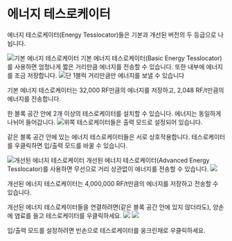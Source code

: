 # 에너지 테스로케이터

에너지 테스로케이터(Energy Tesslocator)들은 기본과 개선된 버전의 두 등급으로 나뉩니다.

![기본 에너지 테스로케이터](item:tesslocator:basic\_energy\_tesslocator)
기본 에너지 테스로케이터(Basic Energy Tesslocator)를 사용하면 엄청나게 짧은 거리만큼 에너지를 전송할 수 있습니다. 또한 내부에 에너지를 조금 저장합니다.
![단 1블럭 거리만큼만 에너지를 보낼 수 있습니다](tesslocator.png)

기본 에너지 테스로케이터는 32,000 RF만큼의 에너지를 저장하고, 2,048 RF/t만큼의 에너지를 전송합니다.

한 블록 공간 안에 2개 이상의 테스로케이터를 설치할 수 있습니다. 에너지는 동일하게 나뉘어 들어갑니다.
![위쪽 테스로케이터들은 출력 모드로 설정되어 있습니다.](multiple.png)

같은 블록 공간 안에 있는 에너지 테스로케이터들은 서로 상호작용합니다. 테스로케이터를 우클릭하면 입/출력 모드를 바꿀 수 있습니다.

![개선된 에너지 테스로케이터](item:tesslocator:advanced\_energy\_tesslocator)
개선된 에너지 테스로케이터(Advanced Energy Tesslocator)를 사용하면 무선으로 거리 상관없이 에너지를 전송할 수 있습니다.
![](advanced.png)

개선된 에너지 테스로케이터는 4,000,000 RF/t만큼의 에너지를 저장하고 전송할 수 있습니다.

개선된 에너지 테스로케이터들을 연결하려면(같은 블록 공간 안에 있지 않더라도), 양손에 염료를 들고 테스로케이터를 우클릭하세요.
![](before.png)
![](after.png)

입/출력 모드를 설정하려면 빈손으로 테스로케이터를 웅크린채로 우클릭하세요.

